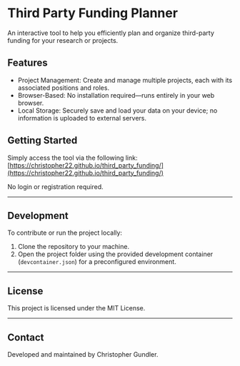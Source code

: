 # Third Party Funding Planner

An interactive tool to help you efficiently plan and organize third-party funding for your research or projects.

## Features

- Project Management: Create and manage multiple projects, each with its associated positions and roles.
- Browser-Based: No installation required—runs entirely in your web browser.
- Local Storage: Securely save and load your data on your device; no information is uploaded to external servers.

## Getting Started

Simply access the tool via the following link:  
[https://christopher22.github.io/third_party_funding/](https://christopher22.github.io/third_party_funding/)

No login or registration required.

---

## Development

To contribute or run the project locally:

1. Clone the repository to your machine.
2. Open the project folder using the provided development container (`devcontainer.json`) for a preconfigured environment.

---

## License

This project is licensed under the MIT License.

---

## Contact

Developed and maintained by Christopher Gundler.
